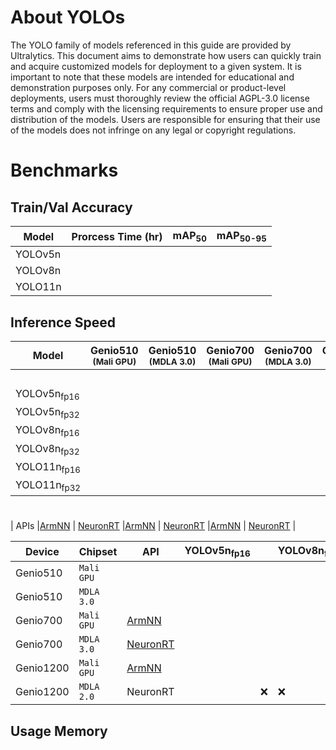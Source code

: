 # About YOLOs

The YOLO family of models referenced in this guide are provided by Ultralytics. This document aims to demonstrate how users can quickly train and acquire customized models for deployment to a given system. It is important to note that these models are intended for educational and demonstration purposes only. For any commercial or product-level deployments, users must thoroughly review the official AGPL-3.0 license terms and comply with the licensing requirements to ensure proper use and distribution of the models. Users are responsible for ensuring that their use of the models does not infringe on any legal or copyright regulations.

# Benchmarks
## Train/Val Accuracy
|  Model     | Prorcess Time (hr)   |  mAP<sub>50     |  mAP<sub>50-95     |
|------------|-----------------|-----------------|--------------------|
| YOLOv5n    ||||
| YOLOv8n    ||||
| YOLO11n    ||||

## Inference Speed 

| Model            | Genio510<br><sub>(Mali GPU) | Genio510<br><sub>(MDLA 3.0) | Genio700<br><sub>(Mali GPU) | Genio700<br><sub>(MDLA 3.0) | Genio1200<br><sub>(Mali GPU) | Genio1200<br><sub>(MDLA 2.0) |
|------------------|-----------------------|-----------------------|-----------------------|-----------------------|------------------------|------------------------|
|                  |                        |                  |                             |                    |                        |:x:                       |
| YOLOv5n<sub>fp16 |                        |                  |                             |                    |                        |:x:                       |
| YOLOv5n<sub>fp32 |                        |                  |                             |                    |                        |:x:                       |
| YOLOv8n<sub>fp16 |                        |                  |                             |                    |                        |:x:                       |
| YOLOv8n<sub>fp32 |                        |                  |                             |                    |                        |:x:                       |
| YOLO11n<sub>fp16 |                        |                  |                             |                    |                        |:x:                       |
| YOLO11n<sub>fp32 |                        |                  |                             |                    |                        |:x:                       |


#

| APIs   |[ArmNN](https://github.com/R300-AI/ITRI-AI-Hub/tree/main/Model-Zoo/Detection/YOLOs/ArmNN) | [NeuronRT](https://github.com/R300-AI/ITRI-AI-Hub/tree/main/Model-Zoo/Detection/YOLOs/NeuronRT) |[ArmNN](https://github.com/R300-AI/ITRI-AI-Hub/tree/main/Model-Zoo/Detection/YOLOs/ArmNN) | [NeuronRT](https://github.com/R300-AI/ITRI-AI-Hub/tree/main/Model-Zoo/Detection/YOLOs/NeuronRT) |[ArmNN](https://github.com/R300-AI/ITRI-AI-Hub/tree/main/Model-Zoo/Detection/YOLOs/ArmNN) | [NeuronRT](https://github.com/R300-AI/ITRI-AI-Hub/tree/main/Model-Zoo/Detection/YOLOs/NeuronRT) |

|  Device    | Chipset     | API | YOLOv5n<sub>fp16  || YOLOv8n<sub>fp16 | YOLOv8n<sub>fp32 | YOLO11n<sub>fp32  | YOLO11n<sub>fp32 |
|------------|-------------|-------------|--------------------|-------------------|------------------|------------------|-------------------|------------------|
| Genio510   |`Mali GPU`   |        |          |          |          |          |          |          |
| Genio510   |`MDLA 3.0`   |     |          |          |          |          |          |          |
| Genio700   |`Mali GPU`   |[ArmNN](https://github.com/R300-AI/ITRI-AI-Hub/tree/main/Model-Zoo/Detection/YOLOs/ArmNN)        |          |          |          |          |          |          |
| Genio700   |`MDLA 3.0`   |[NeuronRT](https://github.com/R300-AI/ITRI-AI-Hub/tree/main/Model-Zoo/Detection/YOLOs/NeuronRT)     |          |          |          |          |          |          | 
| Genio1200  |`Mali GPU`   |[ArmNN](https://github.com/R300-AI/ITRI-AI-Hub/tree/main/Model-Zoo/Detection/YOLOs/ArmNN)        |          |          |          |          |          |          |
| Genio1200  |`MDLA 2.0`   |NeuronRT     |       |:x:       |:x:       |:x:       |:x:       |:x:       |

## Usage Memory 
